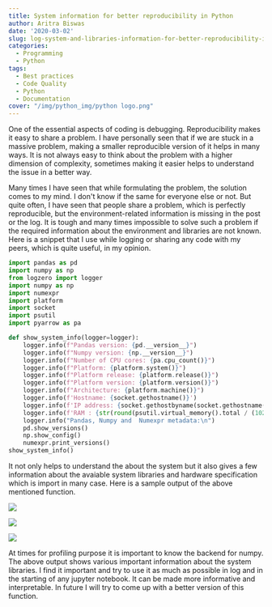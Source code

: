 ```yaml
---
title: System information for better reproducibility in Python
author: Aritra Biswas
date: '2020-03-02'
slug: log-system-and-libraries-information-for-better-reproducibility-in-python
categories:
  - Programming
  - Python
tags:
  - Best practices
  - Code Quality
  - Python
  - Documentation
cover: "/img/python_img/python logo.png"
---
```


One of the essential aspects of coding is debugging. Reproducibility makes it easy to share a problem. I have personally seen that if we are stuck in a massive problem, making a smaller reproducible version of it helps in many ways. It is not always easy to think about the problem with a higher dimension of complexity, sometimes making it easier helps to understand the issue in a better way. 

<!--more-->

Many times I have seen that while formulating the problem, the solution comes to my mind. I don't know if the same for everyone else or not. But quite often, I have seen that people share a problem, which is perfectly reproducible, but the environment-related information is missing in the post or the log. It is tough and many times impossible to solve such a problem if the required information about the environment and libraries are not known. Here is a snippet that I use while logging or sharing any code with my peers, which is quite useful, in my opinion. 

```python
import pandas as pd
import numpy as np
from logzero import logger
import numpy as np
import numexpr
import platform
import socket
import psutil
import pyarrow as pa

def show_system_info(logger=logger):
    logger.info(f"Pandas version: {pd.__version__}")
    logger.info(f"Numpy version: {np.__version__}")
    logger.info(f"Number of CPU cores: {pa.cpu_count()}")
    logger.info(f"Platform: {platform.system()}")
    logger.info(f"Platform release: {platform.release()}")
    logger.info(f"Platform version: {platform.version()}")
    logger.info(f"Architecture: {platform.machine()}")
    logger.info(f'Hostname: {socket.gethostname()}')
    logger.info(f'IP address: {socket.gethostbyname(socket.gethostname())}')
    logger.info(f'RAM : {str(round(psutil.virtual_memory().total / (1024.0 **3)))+" GB"}')
    logger.info("Pandas, Numpy and  Numexpr metadata:\n")
    pd.show_versions()
    np.show_config()
    numexpr.print_versions()
show_system_info()
```

It not only helps to understand the about the system but it also gives a few information about the avaiable system libraries and hardware specification which is import in many case. Here is a sample output of the above mentioned function.


![](/post/2020-03-02-log-system-and-libraries-information-for-better-reproducibility-in-python_files/get_system_info_part1.jpg)

![](/post/2020-03-02-log-system-and-libraries-information-for-better-reproducibility-in-python_files/get_system_info_part2.jpg)

![](/post/2020-03-02-log-system-and-libraries-information-for-better-reproducibility-in-python_files/get_system_info_part3.jpg)

At times for profiling purpose it is important to know the backend for numpy. The above output shows various important information about the system libraries. I find it important and try to use it as much as possible in log and in the starting of any jupyter notebook. It can be made more informative and interpretable. In future I will try to come up with a better version of this function.